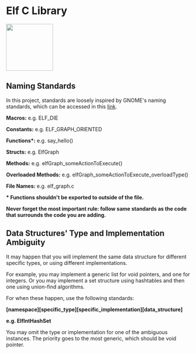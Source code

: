 # Elf C Library

<a href="https://mjsaldanha.com"><img src="https://mjsaldanha.com/images/elf_icon.png" width="128" height="128"></a>

## Naming Standards

<p>In this project, standards are loosely inspired by GNOME's naming standards, which can be accessed in this <a href=https://developer.gnome.org/programming-guidelines/stable/namespacing.html.en>link</a>.</p>
<p><b>Macros:</b> e.g. ELF_DIE</p>
<p><b>Constants:</b> e.g. ELF_GRAPH_ORIENTED</p>
<p><b>Functions*:</b> e.g. say_hello()</p>
<p><b>Structs:</b> e.g. ElfGraph</p>
<p><b>Methods:</b> e.g. elfGraph_someActionToExecute()</p>
<p><b>Overloaded Methods:</b> e.g. elfGraph_someActionToExecute_overloadType()</p>
<p><b>File Names:</b> e.g. elf_graph.c</p>
<p></p>
<p><b> * Functions shouldn't be exported to outside of the file.</b></p>
<p><b>Never forget the most important rule: follow same standards as the code that surrounds the code you are adding.</b></p>

## Data Structures' Type and Implementation Ambiguity
It may happen that you will implement the same data structure for different specific types, or using different implementations. 

For example, you may implement a generic list for void pointers, and one for integers. Or you may implement a set structure using hashtables and then one using union-find algorithms.

For when these happen, use the following standards:

**[namespace]\[specific_type]\[specific_implementation]\[data_structure]**

**e.g. ElfIntHashSet**

You may omit the type or implementation for one of the ambiguous instances. The priority goes to the most generic, which should be void pointer.
